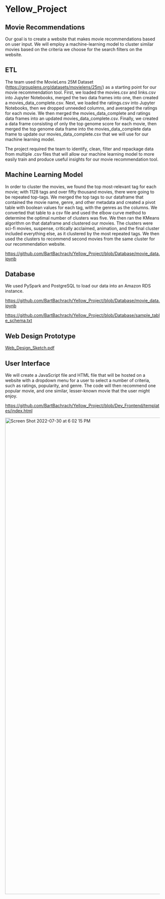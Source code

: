# Yellow_Project
## Movie Recommendations
Our goal is to create a website that makes movie recommendations based on user input. We will employ a machine-learning model to cluster similar movies based on the criteria we choose for the search filters on the website.

## ETL
The team used the MovieLens 25M Dataset (https://grouplens.org/datasets/movielens/25m/) as a starting point for our movie recommendation tool. First, we loaded the movies.csv and links.csv into Jupyter Notebooks, merged the two data frames into one, then created a movies_data_complete.csv. Next, we loaded the ratings.csv into Jupyter Notebooks, then we dropped unneeded columns, and averaged the ratings for each movie. We then merged the movies_data_complete and ratings data frames into an updated movies_data_complete.csv. Finally, we created a data frame consisting of only the top genome score for each movie, then merged the top genome data frame into the movies_data_complete data frame to update our movies_data_complete.csv that we will use for our machine learning model.

The project required the team to identify, clean, filter and repackage data from multiple .csv files that will allow our machine learning model to more easily train and produce useful insights for our movie recommendation tool. 

## Machine Learning Model
In order to cluster the movies, we found the top most-relevant tag for each movie; with 1128 tags and over fifty thousand movies, there were going to be repeated top-tags. We merged the top tags to our dataframe that contained the movie name, genre, and other metadata and created a pivot table with boolean values for each tag, with the genres as the columns. We converted that table to a csv file and used the elbow curve method to determine the optimal number of clusters was five. We then ran the KMeans algorithm on that dataframe and clustered our movies. The clusters were sci-fi movies, suspense, critically acclaimed, animation, and the final cluster included everything else, as it clustered by the most repeated tags. We then used the clusters to recommend second movies from the same cluster for our recommendation website.

https://github.com/BartBachrach/Yellow_Project/blob/Database/movie_data.ipynb

## Database
We used PySpark and PostgreSQL to load our data into an Amazon RDS instance.

https://github.com/BartBachrach/Yellow_Project/blob/Database/movie_data.ipynb

https://github.com/BartBachrach/Yellow_Project/blob/Database/sample_table_schema.txt

## Web Design Prototype
[Web_Design_Sketch.pdf](https://github.com/BartBachrach/Yellow_Project/files/9176834/Web_Design_Sketch.pdf)

## User Interface
We will create a JavaScript file and HTML file that will be hosted on a website with a dropdown menu for a user to select a number of criteria, such as ratings, popularity, and genre. The code will then recommend one popular movie, and one similar, lesser-known movie that the user might enjoy.

https://github.com/BartBachrach/Yellow_Project/blob/Dev_Frontend/templates/index.html

<img width="1552" alt="Screen Shot 2022-07-30 at 6 02 15 PM" src="https://user-images.githubusercontent.com/100643519/182002956-f37e5136-c338-41cd-9f56-d9c406859bfc.png">
